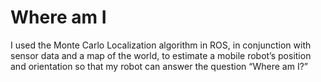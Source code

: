 # Where am I
I used the Monte Carlo Localization algorithm in ROS, in conjunction with sensor data and a map of the world, to estimate a mobile robot’s position and orientation so that my robot can answer the question “Where am I?”

